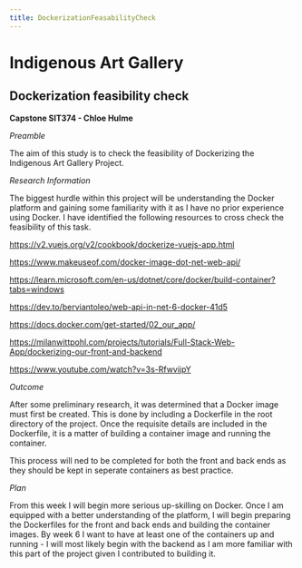 ```yaml
---
title: DockerizationFeasabilityCheck
---
```



# Indigenous Art Gallery

## Dockerization feasibility check

**Capstone SIT374 - Chloe Hulme**

_Preamble_

The aim of this study is to check the feasibility of Dockerizing the Indigenous Art Gallery Project.

_Research Information_

The biggest hurdle within this project will be understanding the Docker platform and gaining some
familiarity with it as I have no prior experience using Docker. I have identified the following
resources to cross check the feasibility of this task.

<https://v2.vuejs.org/v2/cookbook/dockerize-vuejs-app.html>

<https://www.makeuseof.com/docker-image-dot-net-web-api/>

<https://learn.microsoft.com/en-us/dotnet/core/docker/build-container?tabs=windows>

<https://dev.to/berviantoleo/web-api-in-net-6-docker-41d5>

<https://docs.docker.com/get-started/02_our_app/>

<https://milanwittpohl.com/projects/tutorials/Full-Stack-Web-App/dockerizing-our-front-and-backend>

<https://www.youtube.com/watch?v=3s-RfwvijpY>

_Outcome_

After some preliminary research, it was determined that a Docker image must first be created. This
is done by including a Dockerfile in the root directory of the project. Once the requisite details
are included in the Dockerfile, it is a matter of building a container image and running the
container.

This process will ned to be completed for both the front and back ends as they should be kept in
seperate containers as best practice.

_Plan_

From this week I will begin more serious up-skilling on Docker. Once I am equipped with a better
understanding of the platform, I will begin preparing the Dockerfiles for the front and back ends
and building the container images. By week 6 I want to have at least one of the containers up and
running - I will most likely begin with the backend as I am more familiar with this part of the
project given I contributed to building it.
